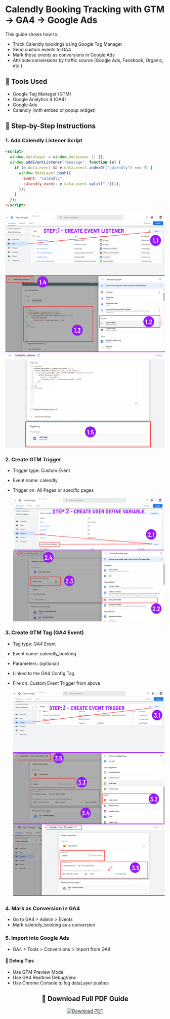 # Calendly Booking Tracking with GTM → GA4 → Google Ads

This guide shows how to:

- Track Calendly bookings using Google Tag Manager
- Send custom events to GA4
- Mark those events as conversions in Google Ads
- Attribute conversions by traffic source (Google Ads, Facebook, Organic, etc.)

## 🔧 Tools Used

- Google Tag Manager (GTM)
- Google Analytics 4 (GA4)
- Google Ads
- Calendly (with embed or popup widget)

## 📜 Step-by-Step Instructions

### 1. Add Calendly Listener Script

```html
<script>
  window.dataLayer = window.dataLayer || [];
  window.addEventListener("message", function (e) {
    if (e.data.event && e.data.event.indexOf("calendly") === 0) {
      window.dataLayer.push({
        event: "calendly",
        calendly_event: e.data.event.split(".")[1],
      });
    }
  });
</script>
```
  <img src="https://github.com/thisisAhsanIqbal/calendly-tracking-gtm-ga4-ads/blob/main/Step%201.png?raw=true" alt="Step 1" width="800">
  
### 2. Create GTM Trigger

- Trigger type: Custom Event
- Event name: calendly
- Trigger on: All Pages or specific pages

  <img src="https://github.com/thisisAhsanIqbal/calendly-tracking-gtm-ga4-ads/blob/main/Step%202.png?raw=true" alt="Step 2" width="800">

### 3. Create GTM Tag (GA4 Event)
- Tag type: GA4 Event
- Event name: calendly_booking
- Parameters: (optional)
- Linked to the GA4 Config Tag
- Fire on: Custom Event Trigger from above

  <img src="https://github.com/thisisAhsanIqbal/calendly-tracking-gtm-ga4-ads/blob/main/Step%203.png?raw=true" alt="Step 3" width="800">

### 4. Mark as Conversion in GA4

- Go to GA4 > Admin > Events
- Mark calendly_booking as a conversion

### 5. Import into Google Ads

- GA4 > Tools > Conversions > Import from GA4

#### 🧪 Debug Tips

- Use GTM Preview Mode
- Use GA4 Realtime DebugView
- Use Chrome Console to log dataLayer pushes



<h2 align="center">📄 Download Full PDF Guide</h2>
<p align="center">
  <a href="https://github.com/thisisAhsanIqbal/calendly-tracking-gtm-ga4-ads/blob/main/All%20Step.pdf">
    <img src="https://img.shields.io/badge/Download%20PDF-Full%20Steps-blue?style=for-the-badge&logo=adobeacrobatreader" alt="Download PDF">
  </a>
</p>
